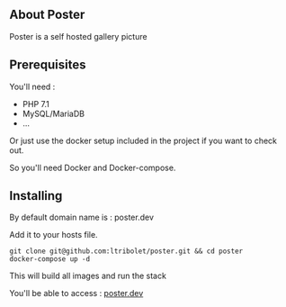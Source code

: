 ## About Poster

Poster is a self hosted gallery picture

## Prerequisites

You'll need :

- PHP 7.1
- MySQL/MariaDB
- ...

Or just use the docker setup included in the project if you want to check out.

So you'll need Docker and Docker-compose.

## Installing

By default domain name is : poster.dev

Add it to your hosts file.

```
git clone git@github.com:ltribolet/poster.git && cd poster
docker-compose up -d
```

This will build all images and run the stack

You'll be able to access : [poster.dev](poster.dev)
